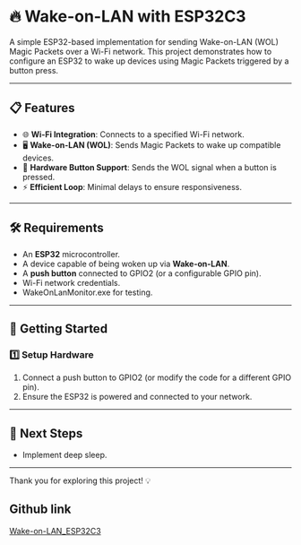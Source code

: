 # 🔥 Wake-on-LAN with ESP32C3

A simple ESP32-based implementation for sending Wake-on-LAN (WOL) Magic Packets over a Wi-Fi network. This project demonstrates how to configure an ESP32 to wake up devices using Magic Packets triggered by a button press.

---

## 📋 Features

- 🌐 **Wi-Fi Integration**: Connects to a specified Wi-Fi network.
- 🖥️ **Wake-on-LAN (WOL)**: Sends Magic Packets to wake up compatible devices.
- 🔘 **Hardware Button Support**: Sends the WOL signal when a button is pressed.
- ⚡ **Efficient Loop**: Minimal delays to ensure responsiveness.

---

## 🛠️ Requirements

- An **ESP32** microcontroller.
- A device capable of being woken up via **Wake-on-LAN**.
- A **push button** connected to GPIO2 (or a configurable GPIO pin).
- Wi-Fi network credentials.
- WakeOnLanMonitor.exe for testing.

---

## 🚀 Getting Started

### 1️⃣ Setup Hardware

1. Connect a push button to GPIO2 (or modify the code for a different GPIO pin).
2. Ensure the ESP32 is powered and connected to your network.

---

## 🎯 **Next Steps**
- Implement deep sleep.

---

Thank you for exploring this project! 💡

## Github link

[Wake-on-LAN_ESP32C3](https://github.com/manoper93/Wake-on-LAN_ESP32C3)
